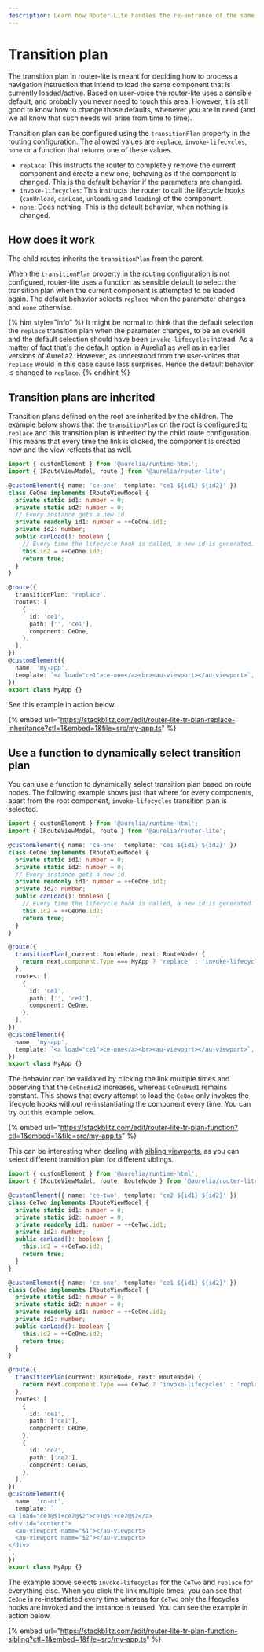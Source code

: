 ```yaml
---
description: Learn how Router-Lite handles the re-entrance of the same component and how to override the default behavior.
---
```


# Transition plan

The transition plan in router-lite is meant for deciding how to process a navigation instruction that intend to load the same component that is currently loaded/active.
Based on user-voice the router-lite uses a sensible default, and probably you never need to touch this area.
However, it is still good to know how to change those defaults, whenever you are in need (and we all know that such needs will arise from time to time).

Transition plan can be configured using the `transitionPlan` property in the [routing configuration](./configuring-routes.md#advanced-route-configuration-options).
The allowed values are `replace`, `invoke-lifecycles`, `none` or a function that returns one of these values.

- `replace`: This instructs the router to completely remove the current component and create a new one, behaving as if the component is changed. This is the default behavior if the parameters are changed.
- `invoke-lifecycles`: This instructs the router to call the lifecycle hooks (`canUnload`, `canLoad`, `unloading` and `loading`) of the component.
- `none`: Does nothing. This is the default behavior, when nothing is changed.

## How does it work

The child routes inherits the `transitionPlan` from the parent.

When the `transitionPlan` property in the [routing configuration](./configuring-routes.md#advanced-route-configuration-options) is not configured, router-lite uses a function as sensible default to select the transition plan when the current component is attempted to be loaded again.
The default behavior selects `replace` when the parameter changes and `none` otherwise.

{% hint style="info" %}
It might be normal to think that the default selection the `replace` transition plan when the parameter changes, to be an overkill and the default selection should have been `invoke-lifecycles` instead.
As a matter of fact that's the default option in Aurelia1 as well as in earlier versions of Aurelia2.
However, as understood from the user-voices that `replace` would in this case cause less surprises.
Hence the default behavior is changed to `replace`.
{% endhint %}

## Transition plans are inherited

Transition plans defined on the root are inherited by the children.
The example below shows that the `transitionPlan` on the root is configured to `replace` and this transition plan is inherited by the child route configuration.
This means that every time the link is clicked, the component is created new and the view reflects that as well.

```typescript
import { customElement } from '@aurelia/runtime-html';
import { IRouteViewModel, route } from '@aurelia/router-lite';

@customElement({ name: 'ce-one', template: 'ce1 ${id1} ${id2}' })
class CeOne implements IRouteViewModel {
  private static id1: number = 0;
  private static id2: number = 0;
  // Every instance gets a new id.
  private readonly id1: number = ++CeOne.id1;
  private id2: number;
  public canLoad(): boolean {
    // Every time the lifecycle hook is called, a new id is generated.
    this.id2 = ++CeOne.id2;
    return true;
  }
}

@route({
  transitionPlan: 'replace',
  routes: [
    {
      id: 'ce1',
      path: ['', 'ce1'],
      component: CeOne,
    },
  ],
})
@customElement({
  name: 'my-app',
  template: `<a load="ce1">ce-one</a><br><au-viewport></au-viewport>`,
})
export class MyApp {}
```

See this example in action below.

{% embed url="https://stackblitz.com/edit/router-lite-tr-plan-replace-inheritance?ctl=1&embed=1&file=src/my-app.ts" %}

## Use a function to dynamically select transition plan

You can use a function to dynamically select transition plan based on route nodes.
The following example shows just that where for every components, apart from the root component, `invoke-lifecycles` transition plan is selected.

```typescript
import { customElement } from '@aurelia/runtime-html';
import { IRouteViewModel, route } from '@aurelia/router-lite';

@customElement({ name: 'ce-one', template: 'ce1 ${id1} ${id2}' })
class CeOne implements IRouteViewModel {
  private static id1: number = 0;
  private static id2: number = 0;
  // Every instance gets a new id.
  private readonly id1: number = ++CeOne.id1;
  private id2: number;
  public canLoad(): boolean {
    // Every time the lifecycle hook is called, a new id is generated.
    this.id2 = ++CeOne.id2;
    return true;
  }
}

@route({
  transitionPlan(_current: RouteNode, next: RouteNode) {
    return next.component.Type === MyApp ? 'replace' : 'invoke-lifecycles';
  },
  routes: [
    {
      id: 'ce1',
      path: ['', 'ce1'],
      component: CeOne,
    },
  ],
})
@customElement({
  name: 'my-app',
  template: `<a load="ce1">ce-one</a><br><au-viewport></au-viewport>`,
})
export class MyApp {}
```

The behavior can be validated by clicking the link multiple times and observing that the `CeOne#id2` increases, whereas `CeOne#id1` remains constant.
This shows that every attempt to load the `CeOne` only invokes the lifecycle hooks without re-instantiating the component every time.
You can try out this example below.

{% embed url="https://stackblitz.com/edit/router-lite-tr-plan-function?ctl=1&embed=1&file=src/my-app.ts" %}

This can be interesting when dealing with [sibling viewports](./viewports.md#sibling-viewports), as you can select different transition plan for different siblings.

```typescript
import { customElement } from '@aurelia/runtime-html';
import { IRouteViewModel, route, RouteNode } from '@aurelia/router-lite';

@customElement({ name: 'ce-two', template: 'ce2 ${id1} ${id2}' })
class CeTwo implements IRouteViewModel {
  private static id1: number = 0;
  private static id2: number = 0;
  private readonly id1: number = ++CeTwo.id1;
  private id2: number;
  public canLoad(): boolean {
    this.id2 = ++CeTwo.id2;
    return true;
  }
}

@customElement({ name: 'ce-one', template: 'ce1 ${id1} ${id2}' })
class CeOne implements IRouteViewModel {
  private static id1: number = 0;
  private static id2: number = 0;
  private readonly id1: number = ++CeOne.id1;
  private id2: number;
  public canLoad(): boolean {
    this.id2 = ++CeOne.id2;
    return true;
  }
}

@route({
  transitionPlan(current: RouteNode, next: RouteNode) {
    return next.component.Type === CeTwo ? 'invoke-lifecycles' : 'replace';
  },
  routes: [
    {
      id: 'ce1',
      path: ['ce1'],
      component: CeOne,
    },
    {
      id: 'ce2',
      path: ['ce2'],
      component: CeTwo,
    },
  ],
})
@customElement({
  name: 'ro-ot',
  template: `
<a load="ce1@$1+ce2@$2">ce1@$1+ce2@$2</a>
<div id="content">
  <au-viewport name="$1"></au-viewport>
  <au-viewport name="$2"></au-viewport>
</div>
`,
})
export class MyApp {}
```

The example above selects `invoke-lifecycles` for the `CeTwo` and `replace` for everything else.
When you click the link multiple times, you can see that `CeOne` is re-instantiated every time whereas for `CeTwo` only the lifecycles hooks are invoked and the instance is reused.
You can see the example in action below.

{% embed url="https://stackblitz.com/edit/router-lite-tr-plan-function-sibling?ctl=1&embed=1&file=src/my-app.ts" %}
